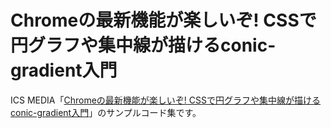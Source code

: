 
# Chromeの最新機能が楽しいぞ\! CSSで円グラフや集中線が描けるconic\-gradient入門

ICS MEDIA「[Chromeの最新機能が楽しいぞ\! CSSで円グラフや集中線が描けるconic\-gradient入門](https://ics.media/entry/18966)」のサンプルコード集です。
